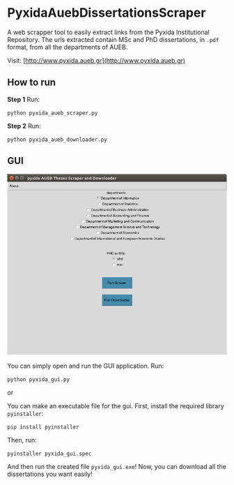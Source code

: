 # PyxidaAuebDissertationsScraper
A web scrapper tool to easily extract links from the Pyxida Institutional Repository.
The urls extracted contain MSc and PhD dissertations, in `.pdf` format, from all the departments of AUEB.

Visit:
[http://www.pyxida.aueb.gr](http://www.pyxida.aueb.gr)


## How to run


**Step 1**
Run:
```shell
python pyxida_aueb_scraper.py
```

**Step 2**
Run:
```shell
python pyxida_aueb_downloader.py
```

## GUI

![screenshot](screenshots/1.png)

You can simply open and run the GUI application.
Run:
```shell
python pyxida_gui.py
```

or

You can make an executable file for the gui.
First, install the required library `pyinstaller`:
```shell
pip install pyinstaller
```

Then, run:
```shell
pyinstaller pyxida_gui.spec
```

And then run the created file `pyxida_gui.exe`!
Now, you can download all the dissertations you want easily!
